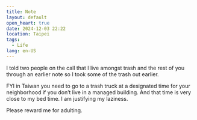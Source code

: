 ```yaml
---
title: Note
layout: default
open_heart: true
date: 2024-12-03 22:22
location: Taipei
tags: 
  - Life
lang: en-US
---
```


I told two people on the call that I live amongst trash and the rest of you through an earlier note so I took some of the trash out earlier.

FYI in Taiwan you need to go to a trash truck at a designated time for your neighborhood if you don’t live in a managed building. And that time is very close to my bed time. I am justifying my laziness.

Please reward me for adulting.
